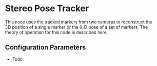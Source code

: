 # Stereo Pose Tracker

This node uses the tracked markers from two cameras to reconstruct the 3D position of a single marker or the 6-D pose of a set of markers. The theory of operation for this node is described here.

## Configuration Parameters

- Todo
